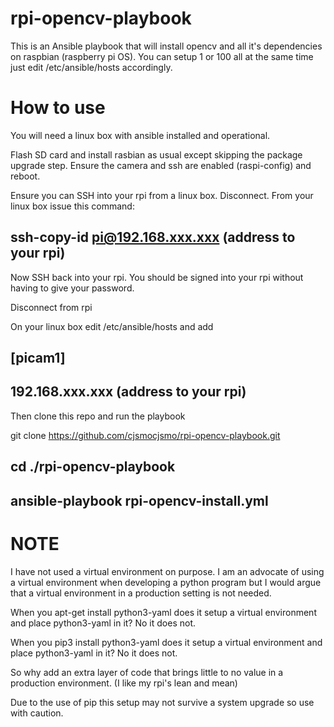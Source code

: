 # rpi-opencv-playbook


This is an Ansible playbook that will install opencv and all it's dependencies on raspbian (raspberry pi OS).  You can setup 1 or 100 all at the same time just edit /etc/ansible/hosts accordingly. 

# How to use

 You will need a linux box with ansible installed and operational.

 Flash SD card and install rasbian as usual except skipping the package upgrade step.  Ensure the camera and ssh are enabled (raspi-config) and reboot.
 
 Ensure you can SSH into your rpi from a linux box. Disconnect.  From your linux box issue this command:
 
## ssh-copy-id pi@192.168.xxx.xxx (address to your rpi)
 
 Now SSH back into your rpi.  You should be signed into your rpi without having to give your password. 
 
 Disconnect from rpi
 
 On your linux box edit /etc/ansible/hosts and add
 
 ## [picam1]
 ## 192.168.xxx.xxx (address to your rpi)
 
 Then clone this repo and run the playbook
 
 git clone https://github.com/cjsmocjsmo/rpi-opencv-playbook.git
 
## cd ./rpi-opencv-playbook
## ansible-playbook rpi-opencv-install.yml

# NOTE

I have not used a virtual environment on purpose.  I am an advocate of using a virtual environment when developing a python program but I would argue that a virtual environment in a production setting is not needed.

When you apt-get install python3-yaml does it setup a virtual environment and place python3-yaml in it?  No it does not.

When you pip3 install python3-yaml does it setup a virtual environment and place python3-yaml in it?  No it does not.

So why add an extra layer of code that brings little to no value in a production environment. (I like my rpi's lean and mean)

Due to the use of pip this setup may not survive a system upgrade so use with caution.
 
 
 
 
 
 
 
 
 

